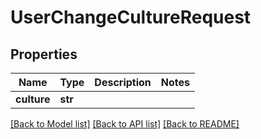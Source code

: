 # UserChangeCultureRequest

## Properties
Name | Type | Description | Notes
------------ | ------------- | ------------- | -------------
**culture** | **str** |  | 

[[Back to Model list]](../README.md#documentation-for-models) [[Back to API list]](../README.md#documentation-for-api-endpoints) [[Back to README]](../README.md)


